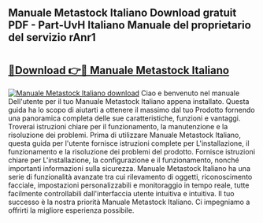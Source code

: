 ## Manuale Metastock Italiano Download gratuit PDF - Part-UvH Italiano Manuale del proprietario del servizio rAnr1

# <h2><a href="http://dfeo5u.blite.top/?on=Manuale+Metastock+Italiano">🔗Download 👉🔴 Manuale Metastock Italiano</a></h2>

[![Manuale Metastock Italiano download](https://i.imgur.com/lujVjoI.png)](http://dfeo5u.blite.top/?on=Manuale+Metastock+Italiano)
Ciao e benvenuto nel manuale Dell'utente per il tuo Manuale Metastock Italiano appena installato. Questa guida ha lo scopo di aiutarti a ottenere il massimo dal tuo Prodotto fornendo una panoramica completa delle sue caratteristiche, funzioni e vantaggi. Troverai istruzioni chiare per il funzionamento, la manutenzione e la risoluzione dei problemi. Prima di utilizzare Manuale Metastock Italiano, questa guida per l'utente fornisce istruzioni complete per L'installazione, il funzionamento e la risoluzione dei problemi del prodotto. Fornisce istruzioni chiare per L'installazione, la configurazione e il funzionamento, nonché importanti informazioni sulla sicurezza. Manuale Metastock Italiano ha una serie di funzionalità avanzate tra cui rilevamento di oggetti, riconoscimento facciale, impostazioni personalizzabili e monitoraggio in tempo reale, tutte facilmente controllabili dall'interfaccia utente intuitiva e intuitiva. Il tuo successo è la nostra priorità Manuale Metastock Italiano. Ci impegniamo a offrirti la migliore esperienza possibile.
